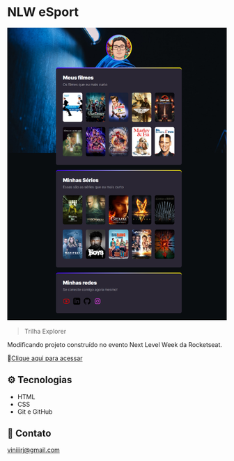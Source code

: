 # NLW eSport 

![preview](./preview.png)

> Trilha Explorer

Modificando projeto construído no evento Next Level Week da Rocketseat.

🔗[Clique aqui para acessar](https://viniiirj.github.io/series-filmes/)

## ⚙️ Tecnologias

- HTML
- CSS
- Git e GitHub

## 💬 Contato

viniiirj@gmail.com
